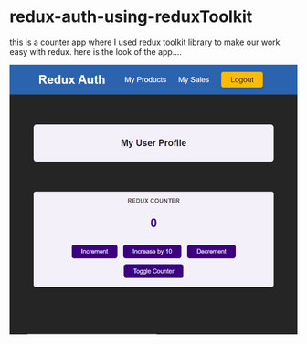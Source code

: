 # redux-auth-using-reduxToolkit 
this is a counter app where I used redux toolkit library to make our work easy with redux. 
here is the look of the app....

![App](https://github.com/Sagar123412/redux-auth-using-reduxToolkit/blob/main/src/ice_screenshot_20210919-171515.png)
